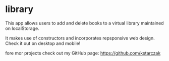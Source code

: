 # library

This app allows users to add and delete books to a virtual library maintained on localStorage.

It makes use of constructors and incorporates repsponsive web design. Check it out on desktop and mobile!

fore mor projects check out my GitHub page:  https://github.com/kstarczak
